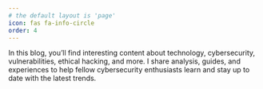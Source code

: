 ```yaml
---
# the default layout is 'page'
icon: fas fa-info-circle
order: 4
---
```



In this blog, you’ll find interesting content about technology, cybersecurity, vulnerabilities, ethical hacking, and more. I share analysis, guides, and experiences to help fellow cybersecurity enthusiasts learn and stay up to date with the latest trends.
